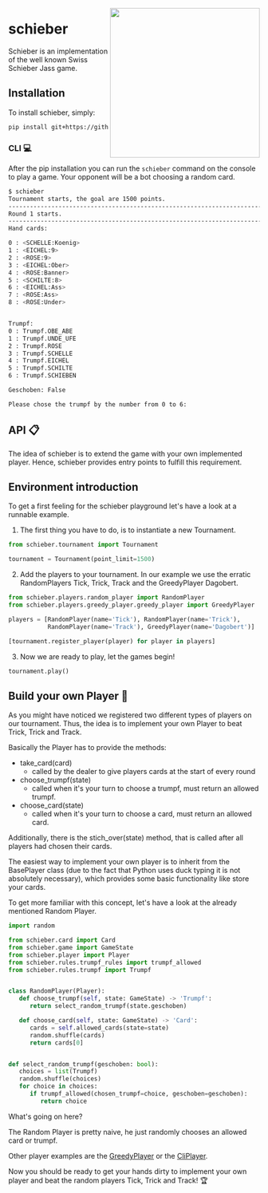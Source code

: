 <a href="url"><img src="/docs/images/jasskarten.gif" align="right" width="300" ></a>
# schieber
Schieber is an implementation of the well known Swiss Schieber Jass game.

## Installation
To install schieber, simply:
```bash
pip install git+https://github.com/polettif/schieber
```

### CLI :computer:
After the pip installation you can run the ```schieber``` command on the console 
to play a game. Your opponent will be a bot choosing a random card.

```bash
$ schieber
Tournament starts, the goal are 1500 points.
--------------------------------------------------------------------------------------------------------------------------------------------------------------------------------------------------------
Round 1 starts.
--------------------------------------------------------------------------------------------------------------------------------------------------------------------------------------------------------
Hand cards: 

0 : <SCHELLE:Koenig>
1 : <EICHEL:9>
2 : <ROSE:9>
3 : <EICHEL:Ober>
4 : <ROSE:Banner>
5 : <SCHILTE:8>
6 : <EICHEL:Ass>
7 : <ROSE:Ass>
8 : <ROSE:Under>


Trumpf:
0 : Trumpf.OBE_ABE
1 : Trumpf.UNDE_UFE
2 : Trumpf.ROSE
3 : Trumpf.SCHELLE
4 : Trumpf.EICHEL
5 : Trumpf.SCHILTE
6 : Trumpf.SCHIEBEN

Geschoben: False

Please chose the trumpf by the number from 0 to 6: 
```

## API :clipboard:
The idea of schieber is to extend the game with your own implemented player.
Hence, schieber provides entry points to fulfill this requirement.

## Environment introduction
To get a first feeling for the schieber playground let's have a look at 
a runnable example.

1. The first thing you have to do, is to instantiate a new Tournament.
```python
from schieber.tournament import Tournament  

tournament = Tournament(point_limit=1500)
```

2. Add the players to your tournament. In our example we use the erratic 
RandomPlayers Tick, Trick, Track and the GreedyPlayer Dagobert.

```python
from schieber.players.random_player import RandomPlayer
from schieber.players.greedy_player.greedy_player import GreedyPlayer

players = [RandomPlayer(name='Tick'), RandomPlayer(name='Trick'),
           RandomPlayer(name='Track'), GreedyPlayer(name='Dagobert')]

[tournament.register_player(player) for player in players]
```

3. Now we are ready to play, let the games begin!
```python
tournament.play()
```

## Build your own Player :runner:
As you might have noticed we registered two different types of players on our tournament.
Thus, the idea is to implement your own Player to beat Trick, Trick and Track.

Basically the Player has to provide the methods:
 * take_card(card)
   * called by the dealer to give players cards at the start of every round
 * choose_trumpf(state)
   * called when it's your turn to choose a trumpf, must return an allowed trumpf.
 * choose_card(state)
   * called when it's your turn to choose a card, must return an allowed card.

Additionally, there is the stich_over(state) method, that is called after all 
players had chosen their cards. 

The easiest way to implement your own player is to inherit from the BasePlayer 
class (due to the fact that Python uses duck typing it is not absolutely necessary), 
which provides some basic functionality like store your cards.

To get more familiar with this concept, let's have a look at the already mentioned 
Random Player.

```python
import random

from schieber.card import Card
from schieber.game import GameState
from schieber.player import Player
from schieber.rules.trumpf_rules import trumpf_allowed
from schieber.rules.trumpf import Trumpf


class RandomPlayer(Player):
   def choose_trumpf(self, state: GameState) -> 'Trumpf':
      return select_random_trumpf(state.geschoben)

   def choose_card(self, state: GameState) -> 'Card':
      cards = self.allowed_cards(state=state)
      random.shuffle(cards)
      return cards[0]


def select_random_trumpf(geschoben: bool):
   choices = list(Trumpf)
   random.shuffle(choices)
   for choice in choices:
      if trumpf_allowed(chosen_trumpf=choice, geschoben=geschoben):
         return choice

```
What's going on here?

The Random Player is pretty naive, he just randomly chooses an allowed card or trumpf.

Other player examples are the [GreedyPlayer](schieber/players/greedy_player/greedy_player.py) or the [CliPlayer](schieber/players/cli_player.py).

Now you should be ready to get your hands dirty to implement your own player and beat the random players Tick, Trick and Track! :trophy:
